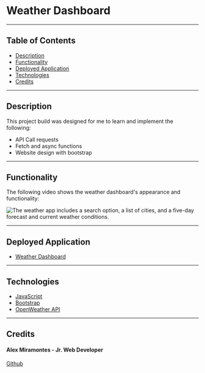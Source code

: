 # Weather Dashboard

---

## Table of Contents

- [Description](#description)
- [Functionality](#functionality)
- [Deployed Application](#deployed-application)
- [Technologies](#technologies)
- [Credits](#credits)

---

## Description

This project build was designed for me to learn and implement the following:

 * API Call requests
 * Fetch and async functions
 * Website design with bootstrap

---

## Functionality

The following video shows the weather dashboard's appearance and functionality:

![The weather app includes a search option, a list of cities, and a five-day forecast and current weather conditions.](./assets/images/functional_weather_dashboard.gif)

---

## Deployed Application
- [Weather Dashboard](https://amiramonte.github.io/06-hw-server-side-apis-weather-dashboard/)

---

## Technologies

- [JavaScript](https://www.javascript.com/)
- [Bootstrap](https://getbootstrap.com/)
- [OpenWeather API](https://openweathermap.org/api)

---

## Credits

#### Alex Miramontes - Jr. Web Developer
[Github](https://github.com/amiramonte)
